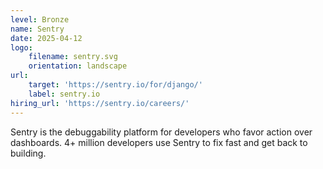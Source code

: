 ```yaml
---
level: Bronze
name: Sentry
date: 2025-04-12
logo:
    filename: sentry.svg
    orientation: landscape
url:
    target: 'https://sentry.io/for/django/'
    label: sentry.io
hiring_url: 'https://sentry.io/careers/'
---
```

Sentry is the debuggability platform for developers who favor action over dashboards. 4+ million developers use Sentry to fix fast and get back to building.




